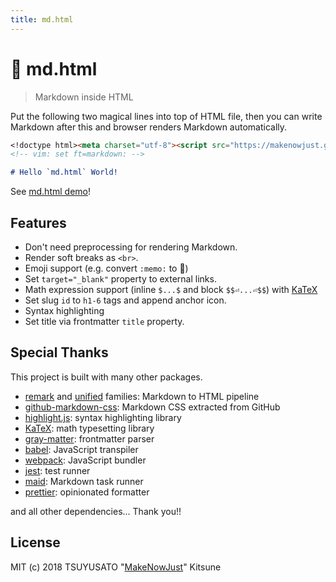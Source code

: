 ```yaml
---
title: md.html
---
```


# :memo: md.html

> Markdown inside HTML

Put the following two magical lines into top of HTML file, then you can write Markdown after this and browser renders Markdown automatically.

```markdown
<!doctype html><meta charset="utf-8"><script src="https://makenowjust.github.io/md.html/main.js"></script><noscript>
<!-- vim: set ft=markdown: -->

# Hello `md.html` World!
```

See [md.html demo](https://makenowjust.github.io/md.html/)!<!-- MARKER -->

## Features

- Don't need preprocessing for rendering Markdown.
- Render soft breaks as `<br>`.
- Emoji support (e.g. convert `:memo:` to 📝)
- Set `target="_blank"` property to external links.
- Math expression support (inline `$...$` and block `$$⏎...⏎$$`) with [KaTeX][]
- Set slug `id` to `h1-6` tags and append anchor icon.
- Syntax highlighting
- Set title via frontmatter `title` property.

## Special Thanks

This project is built with many other packages.

- [remark][] and [unified][] families: Markdown to HTML pipeline
- [github-markdown-css][]: Markdown CSS extracted from GitHub
- [highlight.js][]: syntax highlighting library
- [KaTeX][]: math typesetting library
- [gray-matter][]: frontmatter parser
- [babel][]: JavaScript transpiler
- [webpack][]: JavaScript bundler
- [jest][]: test runner
- [maid][]: Markdown task runner
- [prettier][]: opinionated formatter

and all other dependencies... Thank you!!

## License

MIT (c) 2018 TSUYUSATO "[MakeNowJust][]" Kitsune

<!-- Definitions -->

[katex]: https://katex.org/
[remark]: https://remark.js.org/
[unified]: https://unified.js.org/
[github-markdown-css]: https://github.com/sindresorhus/github-markdown-css/
[highlight.js]: https://highlightjs.org/
[gray-matter]: https://github.com/jonschlinkert/gray-matter
[babel]: https://babeljs.io/
[webpack]: https://webpack.js.org/
[jest]: https://jestjs.io/ja/
[maid]: https://github.com/egoist/maid
[makenowjust]: https://github.com/MakeNowJust/
[prettier]: https://prettier.io/
